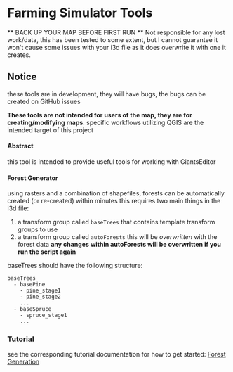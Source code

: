 # Farming Simulator Tools

** BACK UP YOUR MAP BEFORE FIRST RUN ** 
Not responsible for any lost work/data, this has been tested to some extent, but I cannot guarantee it won't cause some issues with your i3d file as it does overwrite it with one it creates.

## Notice
these tools are in development, they will have bugs, the bugs can be created on GitHub issues

**These tools are not intended for users of the map, they are for creating/modifying maps**. specific
workflows utilizing QGIS are the intended target of this project

#### Abstract
this tool is intended to provide useful tools for working with GiantsEditor

#### Forest Generator
using rasters and a combination of shapefiles, forests can be automatically created (or re-created) within minutes
this requires two main things in the i3d file:
1. a transform group called `baseTrees` that contains template transform groups to use
1. a transform group called `autoForests` this will be _overwritten_ with the forest data
    **any changes within autoForests will be overwritten if you run the script again**

baseTrees should have the following structure:
```
baseTrees
  - basePine
    - pine_stage1
    - pine_stage2
    ...
  - baseSpruce
    - spruce_stage1
    ...
```

### Tutorial
see the corresponding tutorial documentation for how to get started:
[Forest Generation](fstools/tutorial/forests/forest_tutorial.md)